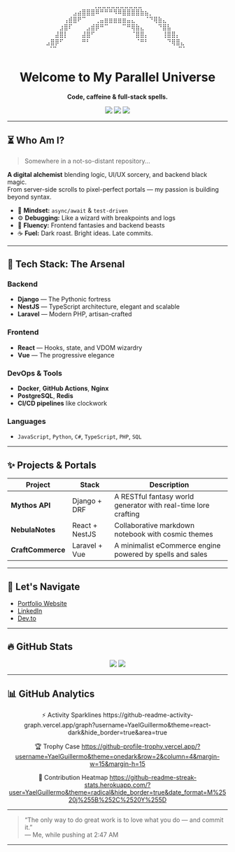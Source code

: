 <!-- GitHub Profile README: A Parallel Dimension of Code -->

<!-- ASCII HEADER -->
<div align="center">
  
  ⠀⠀⠀⠀⠀⠀⠀⠀⠀⠀⠀⢀⣀⣀⣀⣀⣀⣀⣀⣀⣀⣀⠀⠀⠀⠀⠀⠀⠀⠀⠀⠀⠀  
  ⠀⠀⠀⠀⠀⠀⣠⣴⣿⣿⣿⠿⠛⠛⠛⠻⠿⣿⣿⣿⣿⣷⣦⡀⠀⠀⠀⠀⠀⠀⠀⠀  
  ⠀⠀⠀⠀⢠⣾⣿⠟⠉⠀⠀⢀⣤⣶⣶⣶⣶⣶⣤⣄⠀⠀⠈⠙⢿⣷⣄⠀⠀⠀⠀⠀  
  ⠀⠀⠀⣰⣿⠏⠀⠀⠀⣠⣾⡿⠛⠉⠀⠀⠀⠉⠛⢿⣷⣄⠀⠀⠀⠙⣿⣧⠀⠀⠀⠀  
  ⠀⠀⣼⣿⡇⠀⠀⠀⣼⣿⠋⠀⠀⠀⠀⠀⠀⠀⠀⠈⣿⣿⡄⠀⠀⠀⢸⣿⣿⡄⠀⠀  
  ⣠⣿⡿⠋⠀⠀⠀⠀⠛⠃⠀⠀⠀⠀⠀⠀⠀⠀⠀⠀⠈⠛⠃⠀⠀⠀⠀⠙⢿⣿⣄⠀  
  ⠈⠉⠀⠀⠀⠀⠀⠀⠀⠀⠀⠀⠀⠀⠀⠀⠀⠀⠀⠀⠀⠀⠀⠀⠀⠀⠀⠀⠀⠉⠁  

  <h1 align="center">Welcome to My Parallel Universe</h1>
  <p align="center"><b>Code, caffeine & full-stack spells.</b></p>
  <p align="center">
    <img src="https://img.shields.io/badge/Full--Stack-Jedi-informational?style=flat&logo=javascript&color=blueviolet" />
    <img src="https://img.shields.io/badge/Backend-Django|NestJS|Laravel-4B8BBE" />
    <img src="https://img.shields.io/badge/Frontend-React|Vue-informational?logo=react" />
  </p>
</div>

---

## ⏳ Who Am I?

> Somewhere in a not-so-distant repository...

**A digital alchemist** blending logic, UI/UX sorcery, and backend black magic.  
From server-side scrolls to pixel-perfect portals — my passion is building beyond syntax.

- 🧠 **Mindset:** `async/await` & `test-driven`
- ⚙️ **Debugging:** Like a wizard with breakpoints and logs
- 🧩 **Fluency:** Frontend fantasies and backend beasts
- ☕ **Fuel:** Dark roast. Bright ideas. Late commits.

---

## 🚀 Tech Stack: The Arsenal

### Backend
- **Django** — The Pythonic fortress
- **NestJS** — TypeScript architecture, elegant and scalable
- **Laravel** — Modern PHP, artisan-crafted

### Frontend
- **React** — Hooks, state, and VDOM wizardry
- **Vue** — The progressive elegance

### DevOps & Tools
- **Docker**, **GitHub Actions**, **Nginx**
- **PostgreSQL**, **Redis**
- **CI/CD pipelines** like clockwork

### Languages
- `JavaScript`, `Python`, `C#`, `TypeScript`, `PHP`, `SQL`

---

## ✨ Projects & Portals

| Project | Stack | Description |
|--------|--------|-------------|
| **Mythos API** | Django + DRF | A RESTful fantasy world generator with real-time lore crafting |
| **NebulaNotes** | React + NestJS | Collaborative markdown notebook with cosmic themes |
| **CraftCommerce** | Laravel + Vue | A minimalist eCommerce engine powered by spells and sales |

---

## 🧭 Let's Navigate

- [Portfolio Website](https://yaelgonzalez.netlify.app)
- [LinkedIn](https://linkedin.com/in/yaelgonzalez)
- [Dev.to](https://dev.to/yourhandle)

---

## 🔥 GitHub Stats

<p align="center">
  <img src="https://github-readme-stats.vercel.app/api?username=YaelGuillermo&show_icons=true&theme=radical" />
  <img src="https://github-readme-stats.vercel.app/api/top-langs/?username=YaelGuillermo&layout=compact&theme=radical" />
</p>

---

## 📊 GitHub Analytics

<div align="center">
⚡ Activity Sparklines
https://github-readme-activity-graph.vercel.app/graph?username=YaelGuillermo&theme=react-dark&hide_border=true&area=true

🏆 Trophy Case
https://github-profile-trophy.vercel.app/?username=YaelGuillermo&theme=onedark&row=2&column=4&margin-w=15&margin-h=15

📅 Contribution Heatmap
https://github-readme-streak-stats.herokuapp.com/?user=YaelGuillermo&theme=radical&hide_border=true&date_format=M%2520j%255B%252C%2520Y%255D
</div>

---

> “The only way to do great work is to love what you do — and commit it.”  
> — Me, while pushing at 2:47 AM

---

